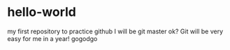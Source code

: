 # hello-world
my first repository to practice github
I will be git master
ok?
Git will be very easy for me in a year!
gogodgo